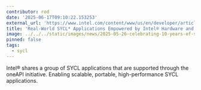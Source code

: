 ```yaml
---
contributor: rod
date: '2025-06-17T09:10:22.153253'
external_url: 'https://www.intel.com/content/www/us/en/developer/articles/technical/sycl-applications-using-oneapi-and-latest-hardware.html'
title: 'Real-World SYCL* Applications Empowered by Intel® Hardware and oneAPI'
image: ../../../static/images/news/2025-05-26-celebrating-10-years-of-sycl.webp
pinned: false
tags:
  - sycl
---
```


Intel® shares a group of SYCL applications that are supported through the oneAPI initiative. Enabling scalable, portable, high-performance SYCL applications. 
